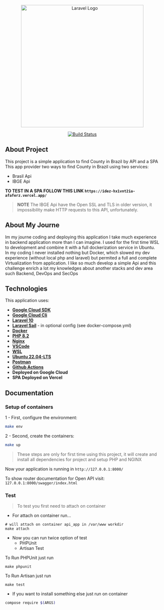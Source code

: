 <p align="center"><a href="https://laravel.com" target="_blank"><img src="https://upload.wikimedia.org/wikipedia/commons/b/be/Mapa_do_Brasil_com_a_Bandeira_Nacional.png" width="400" alt="Laravel Logo"></a></p>

<p align="center">
<a href="https://github.com/laravel/framework/actions"><img src="https://github.com/laravel/framework/workflows/tests/badge.svg" alt="Build Status"></a>

## **About Project**

This project is a simple application to find County in Brazil by API and a SPA
This app provider two ways to find County in Brazil using two services:

- Brasil Api
- IBGE Api

**TO TEST IN A SPA FOLLOW THIS LINK `https://idez-hx1vnt2ia-afaferz.vercel.app/`**

>**NOTE** The IBGE Api have the Open SSL and TLS in older version, it impossibility make HTTP requests to this API, unfortunately.

## **About My Journe**

Im my journe coding and deploying this application I take much experience in backend application more than I can imagine.
I used for the first time WSL to development and combine it with a full dockerization service in Ubuntu.
In my coding I never installed nothing but Docker, which slowed my dev experience (without local php and laravel) but permited a full and complete Virtualization from application.
I like so much develop a simple Api and this challenge enrich a lot my knowledges about another stacks and dev area such Backend, DevOps and SecOps

## **Technologies**

This application uses:

- **[Google Cloud SDK](https://cloud.google.com/sdk?hl=pt-br)**
- **[Google Cloud Cli](https://cloud.google.com/sdk/docs/install?hl=pt-br)**
- **[Laravel 10](https://laravel.com/)**
- **[Laravel Sail](https://laravel.com/)** - in optional config (see docker-compose.yml)
- **[Docker](https://www.docker.com/)**
- **[PHP 8.2](https://www.php.net/releases/8.2/en.php)**
- **[Nginx](https://www.nginx.com/)**
- **[VSCode](https://code.visualstudio.com/)**
- **[WSL](https://learn.microsoft.com/pt-br/windows/wsl/install)**
- **[Ubuntu 22.04-LTS](https://ubuntu.com/download)**
- **[Postman](https://www.postman.com/)**
- **[Github Actions](https://github.com/features/actions)**
- **Deployed on Google Cloud**
- **SPA Deployed on Vercel**

## **Documentation**

### Setup of containers

1 - First, configure the environment:

```sh
make env
```

2 - Second, create the containers:

```sh
make up
```

> These steps are only for first time using this project, it will create and install all dependencies for project and setup PHP and NGINX

Now your application is running in `http://127.0.0.1:8000/`

To show router documentation for Open API visit: `127.0.0.1:8000/swagger/index.html`

### Test

> To test you first need to attach on container

- For attach on container run...

```
# will attach on container api_app in /var/www workdir
make attach
```

- Now you can run twice option of test
  - PHPUnit
  - Artisan Test

To Run PHPUnit just run

```
make phpunit
```

To Run Artisan just run

```
make test
```

- If you want to install something else just run on container

```sh
compose require $(ARGS)
```

